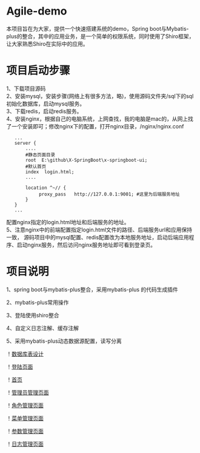 Agile-demo
==
本项目旨在为大家，提供一个快速搭建系统的demo，Spring boot与Mybatis-plus的整合，其中的应用业务，是一个简单的权限系统，同时使用了Shiro框架，让大家熟悉Shiro在实际中的应用。

项目启动步骤
==
1、下载项目源码  
2、安装mysql，安装步骤(网络上有很多方法，略)，使用源码文件夹/sql下的sql初始化数据库，启动mysql服务。  
3、下载redis，启动redis服务。  
4、安装nginx，根据自己的电脑系统，上网查找，我的电脑是mac的，从网上找了一个安装即可；修改nginx下的配置，打开nginx目录，/nginx/nginx.conf

       ...
       server {
           ....
           #静态页面目录
           root  E:\github\X-SpringBoot\x-springboot-ui;
           #默认首页
           index  login.html;
           ....
           
           location ^~// {
                proxy_pass   http://127.0.0.1:9001; #这里为后端服务地址
           }
       }
       ...
配置nginx指定的login.html地址和后端服务的地址。  
5、注意nginx中的前端配置指定login.html文件的路径、后端服务url和应用保持一致，
源码项目中的mysql配置、redis配置改为本地服务地址，启动后端应用程序、启动nginx服务，然后访问nginx服务地址即可看到登录页。

项目说明
==
1、spring boot与mybatis-plus整合，采用mybatis-plus 的代码生成插件

2、mybatis-plus常用操作

3、登陆使用shiro整合

4、自定义日志注解、缓存注解

5、采用mybatis-plus动态数据源配置，读写分离

！[数据库表设计](https://github.com/lyin226/agile-demo/tree/master/img/agile-demo.jpg)

！[登陆页面](https://github.com/lyin226/agile-demo/tree/master/img/login.jpg)

！[首页](https://github.com/lyin226/agile-demo/tree/master/img/index.jpg)

！[管理员管理页面](https://github.com/lyin226/agile-demo/tree/master/img/admin.jpg)

！[角色管理页面](https://github.com/lyin226/agile-demo/tree/master/img/role.jpg)

！[菜单管理页面](https://github.com/lyin226/agile-demo/tree/master/img/menu.jpg)

！[参数管理页面](https://github.com/lyin226/agile-demo/tree/master/img/param.jpg)

！[日志管理页面](https://github.com/lyin226/agile-demo/tree/master/img/log.jpg)

